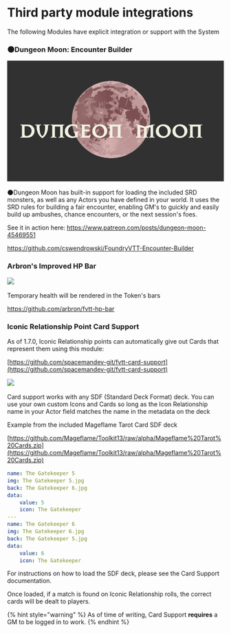 # Third party module integrations

The following Modules have explicit integration or support with the System

### 🌑Dungeon Moon: Encounter Builder

![](https://raw.githubusercontent.com/cswendrowski/FoundryVTT-Encounter-Builder/master/dungeonmoon_cover.png)

🌑Dungeon Moon has built-in support for loading the included SRD monsters, as well as any Actors you have defined in your world. It uses the SRD rules for building a fair encounter, enabling GM's to guickly and easily build up ambushes, chance encounters, or the next session's foes.

See it in action here: https://www.patreon.com/posts/dungeon-moon-45469551

https://github.com/cswendrowski/FoundryVTT-Encounter-Builder


### Arbron's Improved HP Bar

![](https://raw.githubusercontent.com/arbron/fvtt-hp-bar/main/images/temp.webp)

Temporary health will be rendered in the Token's bars

https://github.com/arbron/fvtt-hp-bar


### Iconic Relationship Point Card Support

As of 1.7.0, Iconic Relationship points can automatically give out Cards that represent them using this module: 

[https://github.com/spacemandev-git/fvtt-card-support](https://github.com/spacemandev-git/fvtt-card-support)

![](https://cdn.discordapp.com/attachments/718595753852797012/746472772162814082/mageflame_icon_cards.gif)

Card support works with any SDF \(Standard Deck Format\) deck. You can use your own custom Icons and Cards so long as the Icon Relationship name in your Actor field matches the name in the metadata on the deck

Example from the included Mageflame Tarot Card SDF deck

[https://github.com/Mageflame/Toolkit13/raw/alpha/Mageflame%20Tarot%20Cards.zip](https://github.com/Mageflame/Toolkit13/raw/alpha/Mageflame%20Tarot%20Cards.zip)

```yaml
name: The Gatekeeper 5
img: The Gatekeeper 5.jpg
back: The Gatekeeper 6.jpg
data:
    value: 5
    icon: The Gatekeeper
---
name: The Gatekeeper 6
img: The Gatekeeper 6.jpg
back: The Gatekeeper 5.jpg
data:
    value: 6
    icon: The Gatekeeper
```

For instructions on how to load the SDF deck, please see the Card Support documentation.

Once loaded, if a match is found on Iconic Relationship rolls, the correct cards will be dealt to players.

{% hint style="warning" %}
As of time of writing, Card Support **requires** a GM to be logged in to work.
{% endhint %}

